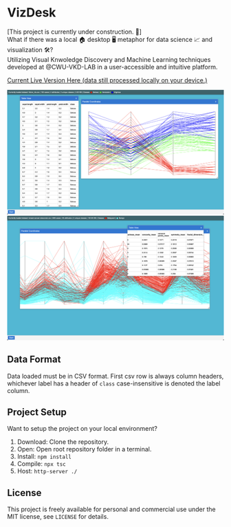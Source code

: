 # VizDesk

[This project is currently under construction. 🚧]  
What if there was a local 🏠 desktop 🖥️ metaphor for data science 📈 and visualization 🛠️?  
Utilizing Visual Knwoledge Discovery and Machine Learning techniques developed at @CWU-VKD-LAB in a user-accessible and intuitive platform.

[Current Live Version Here (data still processed locally on your device.)](https://avaavarai.github.io/VizDesk/)

![Early screenshot 1](early_screenshot1.png)
![Early screenshot 2](early_screenshot2.png)

## Data Format

Data loaded must be in CSV format. First csv row is always column headers, whichever label has a header of `class` case-insensitive is denoted the label column.

## Project Setup

Want to setup the project on your local environment?

1. Download: Clone the repository.
2. Open: Open root repository folder in a terminal.
3. Install: `npm install`
4. Compile: `npx tsc`
5. Host: `http-server ./`

## License

This project is freely available for personal and commercial use under the MIT license, see `LICENSE` for details.
